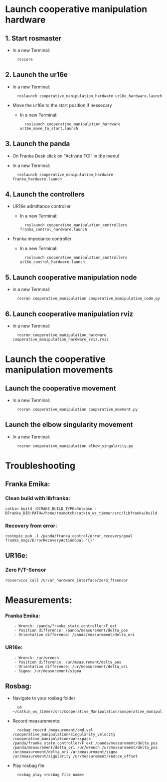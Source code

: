 # Launch cooperative manipulation hardware

## 1. Start rosmaster
- In a new Terminal: 

        roscore

## 2. Launch the ur16e
- In a new Terminal: 

        roslaunch cooperative_manipulation_hardware ur16e_hardware.launch

- Move the ur16e to the start position if nessecary
    - In a new Terminal: 

            roslaunch cooperative_manipulation_hardware ur16e_move_to_start.launch


## 3. Launch the panda
- On Franka Desk click on "Activate FCI" in the menu!
- In a new Terminal:

        roslaunch cooperative_manipulation_hardware franka_hardware.launch

## 4. Launch the controllers
- UR16e admittance controller
    - In a new Terminal:

            roslaunch cooperative_manipulation_controllers franka_control_hardware.launch

- Franka impedance controller
    - In a new Terminal:

            roslaunch cooperative_manipulation_controllers ur16e_control_hardware.launch



## 5. Launch cooperative manipulation node
- In a new Terminal: 

        rosrun cooperative_manipulation cooperative_manipulation_node.py

## 6. Launch cooperative manipulation rviz
- In a new Terminal: 

        rosrun cooperative_manipulation_hardware cooperative_manipulation_hardware_rviz.rviz


# Launch the cooperative manipulation movements
## Launch the cooperative movement
- In a new Terminal: 

        rosrun cooperative_manipulation cooperative_movment.py

## Launch the elbow singularity movement
- In a new Terminal: 

        rosrun cooperative_manipulation elbow_singularity.py


# Troubleshooting
## Franka Emika:
### Clean build with libfranka: 
    catkin build -DCMAKE_BUILD_TYPE=Release -DFranka_DIR:PATH=/home/rosmatch/catkin_ws_timmer/src/libfranka/build
### Recovery from error:
    rostopic pub -1 /panda/franka_control/error_recovery/goal franka_msgs/ErrorRecoveryActionGoal "{}" 

## UR16e:
### Zero F/T-Sensor
    rosservice call /ur/ur_hardware_interface/zero_ftsensor 

# Measurements:

### Franka Emika:
        - Wrench: /panda/franka_state_controller/F_ext
        - Position difference: /panda/measurement/delta_pos
        - Orientation difference: /panda/measurement/delta_ori
### UR16e:
        - Wrench: /ur/wrench
        - Position difference: /ur/measurement/delta_pos
        - Orientation difference: /ur/measurement/delta_ori
        - Sigma: /ur/measurement/sigma

## Rosbag:

- Navigate to your rosbag folder

        cd ~/catkin_ws_timmer/src/Cooperative_Manipulation/cooperative_manipulation/bag
- Record measurements:

        rosbag record /measurement/cmd_vel /cooperative_manipulation/singularity_velocity /cooperative_manipulation/workspace /panda/franka_state_controller/F_ext /panda/measurement/delta_pos /panda/measurement/delta_ori /ur/wrench /ur/measurement/delta_pos /ur/measurement/delta_ori /ur/measurement/sigma /ur/measurement/sigularity /ur/measurement/reduce_offset
- Play rosbag file 

        rosbag play <rosbag file name>





